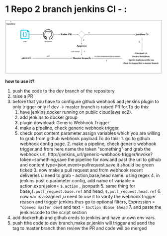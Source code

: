 # 1 Repo 2 branch jenkins CI - :

![Diagram](https://github.com/aakkiiff/Goals-project/blob/dev/diagram.jpg)

**how to use it?**

1.  push the code to the dev branch of the repository.
2.  raise a PR
3.  before that you have to configure github webhook and jenkins plugin to only trigger only if dev -> master branch is raised PR for.To do this:
    1. have jenkins,docker running on public cloud(aws ec2).
    2. add jenkins to docker group
    3. plugin download: Generic Webhook Trigger
    4. make a pipeline, check generic webhook trigger.
    5. check post content parameter.assign variables which you are willing to grab from github webhook payload.To do this: 1. go to github webhook config page. 2. make a pipeline, check generic webhook trigger.and from here name the token "something" and grab the webhook url, http://jenkins_url/generic-webhook-trigger/invoke?token=something,save the pipeline for now.and past the url to github and content type=json,event=pullrequest,save.it should be green ticked 3. now make a pull request and from webhook recent deliveries u need to grab - action,base,head name. using regex 4. in jenkins post c parameter config, add name of variable = action,expression= `$.action` , jsonpath 5. same thing for base,`$.pull_request.base.ref` and head, `$.pull_request.head.ref` 6. now var is assigned ,u need to use it to varify the webhook trigger reason and trigger jenkins.thus go to optional filters, Expression = `^opened master dev$` and text = `$action $base $head` 7. and paste the jenkinscode to the script section
4.  add dockerhub and github creds to jenkins and have ur own env vars.
5.  push tthe code to dev branch,make pr,jenkin will trigger and send the tag to master branch.then review the PR and code will be merged
